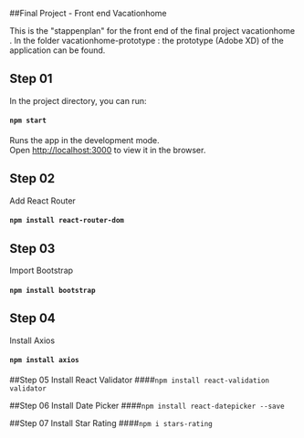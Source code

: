 ##Final Project - Front end Vacationhome

This is the "stappenplan" for the front end of the final project vacationhome . 
In the folder vacationhome-prototype : the prototype (Adobe XD) of the application can be found. 

## Step 01

In the project directory, you can run:

#### `npm start`
Runs the app in the development mode.\
Open [http://localhost:3000](http://localhost:3000) to view it in the browser.

## Step 02
Add React Router
#### `npm install react-router-dom`

## Step 03
Import Bootstrap 
#### `npm install bootstrap`

## Step 04
Install Axios
#### `npm install axios`

##Step 05 
Install React Validator
####`npm install react-validation validator`

##Step 06
Install Date Picker
####`npm install react-datepicker --save`

##Step 07
Install Star Rating
####`npm i stars-rating`
